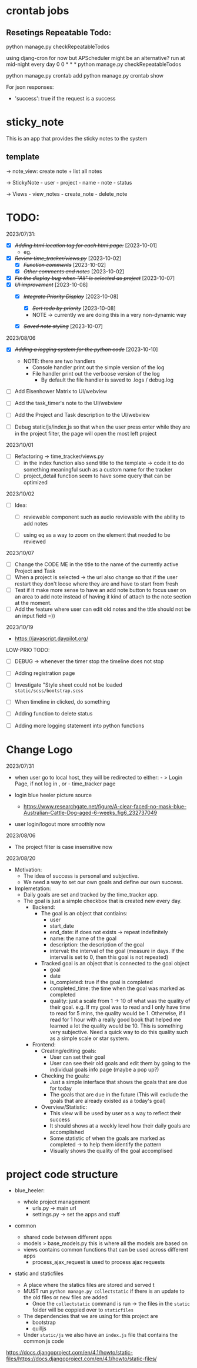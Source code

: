 # crontab jobs 

## Resetings Repeatable Todo:

python manage.py checkRepeatableTodos

using djang-cron for now but APScheduler might be an alternative?
run at mid-night every day
0 0 * * * python manage.py checkRepeatableTodos

python manage.py crontab add
python manage.py crontab show


For json responses:
- 'success': true if the request is a success

# sticky_note

This is an app that provides the sticky notes to the system

## template
-> note_view: create note + list all notes

-> StickyNote
    - user
    - project
    - name
    - note
    - status 
  
-> Views
    - view_notes 
    - create_note
    - delete_note


# TODO:

2023/07/31:
- [X] ~~*Adding html location tag for each html page:*~~ [2023-10-01]
    - eg. <!-- time_tracker/templates/time_tracker/index.html-->
- [X] ~~*Review time_tracker/views.py*~~ [2023-10-02]
  - [X] ~~*Function comments*~~ [2023-10-02]
  - [X] ~~*Other comments and notes*~~ [2023-10-02]
- [X] ~~*Fix the display bug when "All" is selected as project*~~ [2023-10-07]
- [X] ~~*UI improvement*~~ [2023-10-08]
    - [X] ~~*Integrate Priority Display*~~ [2023-10-08]
      - [X] ~~*Sort todo by priority*~~ [2023-10-08]
      - NOTE -> currently we are doing this in a very non-dynamic way
    - [X] ~~*Saved note styling*~~ [2023-10-07] 


2023/08/06
- [X] ~~*Adding a logging system for the python code*~~ [2023-10-10]
  - NOTE: there are two handlers
    - Console handler print out the simple version of the log
    - File handler print out the verboose version of the log
      - By default the file handler is saved to .logs / debug.log
- [ ] Add Eisenhower Matrix to UI/webview
- [ ] Add the task_timer's note to the UI/webview
- [ ] Add the Project and Task description to the UI/webview
- [ ] Debug static/js/index,js so that when the user press enter while they are in the 
    project filter, the page will open the most left project


2023/10/01
- [ ] Refactoring -> time_tracker/views.py
  - [ ] in  the index function also send title to the template -> code it to do something meaningful such as a custom name for the tracker
  - [ ] project_detail function seem to have some query that can be optimized 

2023/10/02
- [ ] Idea: 
  - [ ] reviewable component such as audio reviewable with the ability to add notes
  - [ ] using eq as a way to zoom on the element that needed to be reviewed


2023/10/07
- [ ] Change the CODE ME in the title to the name of the currently active Project and Task
- [ ] When a project is selected -> the url also change so that if the user restart they don't loose where they are and have to start from fresh
- [ ] Test if it make more sense to have an add note button to focus user on an area to add note instead of having it kind of attach to the note section at the moment. 
- [ ] Add the feature where user can edit old notes and the title should not be an input field =))

2023/10/19

- https://javascript.daypilot.org/

LOW-PRIO TODO:
- [ ] DEBUG -> whenever the timer stop the timeline does not stop
- [ ] Adding registration page
- [ ] Investigate "Style sheet could not be loaded `static/scss/bootstrap.scss`
- [ ] When timeline in clicked, do something
- [ ] Adding function to delete status 
- [ ] Adding more logging statement into python functions


# Change Logo

2023/07/31
- when user go to local host, they will be redirected to either: 
      - > Login Page, if not log in , or
      - time_tracker page


- login blue heeler picture source
    - https://www.researchgate.net/figure/A-clear-faced-no-mask-blue-Australian-Cattle-Dog-aged-6-weeks_fig6_232737049

- user login/logout more smoothly now


2023/08/06
- The project filter is case insensitive now


2023/08/20
- Motivation:
    - The idea of success is personal and subjective.
    - We need a way to set our own goals and define our own success.
- Implemetation:
  - Daily goals are set and tracked by the time_tracker app.
  - The goal is just a simple checkbox that is created new every day.
    - Backend:
        - The goal is an object that contiains:
            - user
            - start_date
            - end_date: if does not exists -> repeat indefinitely
            - name: the name of the goal
            - description: the description of the goal
            - interval: the interval of the goal (measure in days. If the interval is set to 0, then this goal is not repeated)
        - Tracked goal is an object that is connected to the goal object
            - goal
            - date
            - is_completed: true if the goal is completed 
            - completed_time: the time when the goal was marked as completed
            - quality: just a scale from 1 -> 10 of what was the quality of their goal. e.g. If my goal was to read and I only have time to read for 5 mins, the quality would be 1. Otherwise, if I read for 1 hour with a really good book that helped me learned a lot the quality would be 10. This is something very subjective. Need a quick way to do this quality such as a simple scale or star system. 
    - Frontend:
        - Creating/editing goals:
            - User can set their goal
            - User can see their old goals and edit them by going to the individual goals info page (maybe a pop up?)
        - Checking the goals:
            - Just a simple interface that shows the goals that are due for today
            - The goals that are due in the future (This will exclude the goals that are already existed as a today's goal)
        - Overview/Statistic:
            - This view will be used by user as a way to reflect their success
            - It should shows at a weekly level how their daily goals are accomplished
            - Some statistic of when the goals are marked as completed -> to help them identify the pattern
            - Visually shows the quality of the goal accomplised


#  project code structure

- blue_heeler:
  - whole project management
    - urls.py -> main url 
    - settings.py -> set the apps and stuff

- common
  - shared code between different apps
  - models > base_models.py this is where all the models are based on
  - views contains common functions that can be used across different apps
    - process_ajax_request is used to process ajax requests

- static and staticfiles
  - A place where the statics files are stored and served t
  - MUST run `python manage.py collectstatic` if there is an update to the old files or new files are added
    - Once the `collectstatic` command is run -> the files in the `static` folder will be coppied over to `staticfiles`
  - The dependencies that we are using for this project are
    - bootstrap
    - quilljs
  - Under `static/js` we also have an `index.js` file that contains the common js code

https://docs.djangoproject.com/en/4.1/howto/static-files/https://docs.djangoproject.com/en/4.1/howto/static-files/